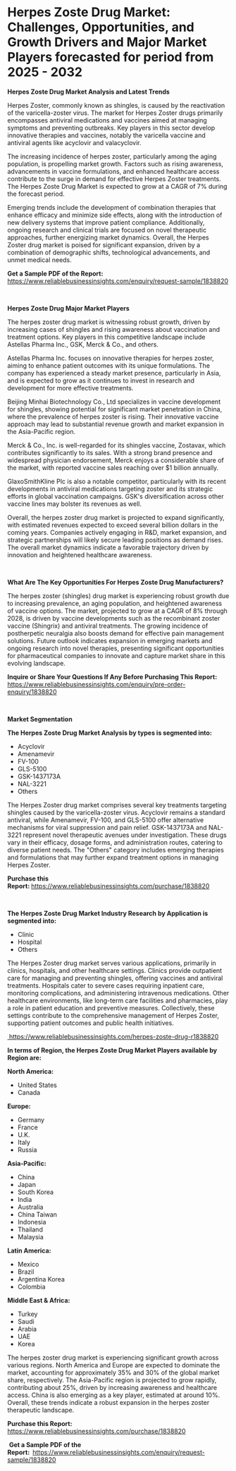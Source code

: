 <p><h1>Herpes Zoste Drug Market: Challenges, Opportunities, and Growth Drivers and Major Market Players forecasted for period from 2025 - 2032</h1></p><p><strong>Herpes Zoste Drug Market Analysis and Latest Trends</strong></p>
<p><p>Herpes Zoster, commonly known as shingles, is caused by the reactivation of the varicella-zoster virus. The market for Herpes Zoster drugs primarily encompasses antiviral medications and vaccines aimed at managing symptoms and preventing outbreaks. Key players in this sector develop innovative therapies and vaccines, notably the varicella vaccine and antiviral agents like acyclovir and valacyclovir.</p><p>The increasing incidence of herpes zoster, particularly among the aging population, is propelling market growth. Factors such as rising awareness, advancements in vaccine formulations, and enhanced healthcare access contribute to the surge in demand for effective Herpes Zoster treatments. The Herpes Zoste Drug Market is expected to grow at a CAGR of 7% during the forecast period. </p><p>Emerging trends include the development of combination therapies that enhance efficacy and minimize side effects, along with the introduction of new delivery systems that improve patient compliance. Additionally, ongoing research and clinical trials are focused on novel therapeutic approaches, further energizing market dynamics. Overall, the Herpes Zoster drug market is poised for significant expansion, driven by a combination of demographic shifts, technological advancements, and unmet medical needs.</p></p>
<p><strong>Get a Sample PDF of the Report:&nbsp;</strong> <a href="https://www.reliablebusinessinsights.com/enquiry/request-sample/1838820?utm_campaign=1581&utm_medium=2&utm_source=Github&utm_content=ia&utm_term=19042025&utm_id=herpes-zoste-drug">https://www.reliablebusinessinsights.com/enquiry/request-sample/1838820</a></p>
<p>&nbsp;</p>
<p><strong>Herpes Zoste Drug Major Market Players</strong></p>
<p><p>The herpes zoster drug market is witnessing robust growth, driven by increasing cases of shingles and rising awareness about vaccination and treatment options. Key players in this competitive landscape include Astellas Pharma Inc., GSK, Merck & Co., and others.</p><p>Astellas Pharma Inc. focuses on innovative therapies for herpes zoster, aiming to enhance patient outcomes with its unique formulations. The company has experienced a steady market presence, particularly in Asia, and is expected to grow as it continues to invest in research and development for more effective treatments.</p><p>Beijing Minhai Biotechnology Co., Ltd specializes in vaccine development for shingles, showing potential for significant market penetration in China, where the prevalence of herpes zoster is rising. Their innovative vaccine approach may lead to substantial revenue growth and market expansion in the Asia-Pacific region.</p><p>Merck & Co., Inc. is well-regarded for its shingles vaccine, Zostavax, which contributes significantly to its sales. With a strong brand presence and widespread physician endorsement, Merck enjoys a considerable share of the market, with reported vaccine sales reaching over $1 billion annually.</p><p>GlaxoSmithKline Plc is also a notable competitor, particularly with its recent developments in antiviral medications targeting zoster and its strategic efforts in global vaccination campaigns. GSK's diversification across other vaccine lines may bolster its revenues as well.</p><p>Overall, the herpes zoster drug market is projected to expand significantly, with estimated revenues expected to exceed several billion dollars in the coming years. Companies actively engaging in R&D, market expansion, and strategic partnerships will likely secure leading positions as demand rises. The overall market dynamics indicate a favorable trajectory driven by innovation and heightened healthcare awareness.</p></p>
<p>&nbsp;</p>
<p><strong>What Are The Key Opportunities For Herpes Zoste Drug Manufacturers?</strong></p>
<p><p>The herpes zoster (shingles) drug market is experiencing robust growth due to increasing prevalence, an aging population, and heightened awareness of vaccine options. The market, projected to grow at a CAGR of 8% through 2028, is driven by vaccine developments such as the recombinant zoster vaccine (Shingrix) and antiviral treatments. The growing incidence of postherpetic neuralgia also boosts demand for effective pain management solutions. Future outlook indicates expansion in emerging markets and ongoing research into novel therapies, presenting significant opportunities for pharmaceutical companies to innovate and capture market share in this evolving landscape.</p></p>
<p><strong>Inquire or Share Your Questions If Any Before Purchasing This Report:</strong> <a href="https://www.reliablebusinessinsights.com/enquiry/pre-order-enquiry/1838820?utm_campaign=1581&utm_medium=2&utm_source=Github&utm_content=ia&utm_term=19042025&utm_id=herpes-zoste-drug">https://www.reliablebusinessinsights.com/enquiry/pre-order-enquiry/1838820</a></p>
<p>&nbsp;</p>
<p><strong>Market Segmentation</strong></p>
<p><strong>The Herpes Zoste Drug Market Analysis by types is segmented into:</strong></p>
<p><ul><li>Acyclovir</li><li>Amenamevir</li><li>FV-100</li><li>GLS-5100</li><li>GSK-1437173A</li><li>NAL-3221</li><li>Others</li></ul></p>
<p><p>The Herpes Zoster drug market comprises several key treatments targeting shingles caused by the varicella-zoster virus. Acyclovir remains a standard antiviral, while Amenamevir, FV-100, and GLS-5100 offer alternative mechanisms for viral suppression and pain relief. GSK-1437173A and NAL-3221 represent novel therapeutic avenues under investigation. These drugs vary in their efficacy, dosage forms, and administration routes, catering to diverse patient needs. The "Others" category includes emerging therapies and formulations that may further expand treatment options in managing Herpes Zoster.</p></p>
<p><strong>Purchase this Report:&nbsp;</strong><a href="https://www.reliablebusinessinsights.com/purchase/1838820?utm_campaign=1581&utm_medium=2&utm_source=Github&utm_content=ia&utm_term=19042025&utm_id=herpes-zoste-drug">https://www.reliablebusinessinsights.com/purchase/1838820</a></p>
<p>&nbsp;</p>
<p><strong>The Herpes Zoste Drug Market Industry Research by Application is segmented into:</strong></p>
<p><ul><li>Clinic</li><li>Hospital</li><li>Others</li></ul></p>
<p><p>The Herpes Zoster drug market serves various applications, primarily in clinics, hospitals, and other healthcare settings. Clinics provide outpatient care for managing and preventing shingles, offering vaccines and antiviral treatments. Hospitals cater to severe cases requiring inpatient care, monitoring complications, and administering intravenous medications. Other healthcare environments, like long-term care facilities and pharmacies, play a role in patient education and preventive measures. Collectively, these settings contribute to the comprehensive management of Herpes Zoster, supporting patient outcomes and public health initiatives.</p></p>
<p><a href="https://www.reliablebusinessinsights.com/herpes-zoste-drug-r1838820?utm_campaign=1581&utm_medium=2&utm_source=Github&utm_content=ia&utm_term=19042025&utm_id=herpes-zoste-drug">&nbsp;https://www.reliablebusinessinsights.com/herpes-zoste-drug-r1838820</a></p>
<p><strong>In terms of Region, the Herpes Zoste Drug Market Players available by Region are:</strong></p>
<p>
    <p> <strong> North America: </strong>
        <ul>
            <li>United States</li>
            <li>Canada</li>
        </ul>
        </p> 
    <p> <strong> Europe: </strong>
        <ul>
            <li>Germany</li>
            <li>France</li>
            <li>U.K.</li>
            <li>Italy</li>
            <li>Russia</li>
        </ul>
        </p> 
    <p> <strong> Asia-Pacific: </strong>
        <ul>
            <li>China</li>
            <li>Japan</li>
            <li>South Korea</li>
            <li>India</li>
            <li>Australia</li>
            <li>China Taiwan</li>
            <li>Indonesia</li>
            <li>Thailand</li>
            <li>Malaysia</li>
        </ul>
        </p> 
    <p> <strong> Latin America: </strong>
        <ul>
            <li>Mexico</li>
            <li>Brazil</li>
            <li>Argentina Korea</li>
            <li>Colombia</li>
        </ul>
        </p> 
    <p> <strong> Middle East & Africa: </strong>
        <ul>
            <li>Turkey</li>
            <li>Saudi</li>
            <li>Arabia</li>
            <li>UAE</li>
            <li>Korea</li>
        </ul>
    </p>
    </p>
<p><p>The herpes zoster drug market is experiencing significant growth across various regions. North America and Europe are expected to dominate the market, accounting for approximately 35% and 30% of the global market share, respectively. The Asia-Pacific region is projected to grow rapidly, contributing about 25%, driven by increasing awareness and healthcare access. China is also emerging as a key player, estimated at around 10%. Overall, these trends indicate a robust expansion in the herpes zoster therapeutic landscape.</p></p>
<p><strong>Purchase this Report: </strong><a href="https://www.reliablebusinessinsights.com/purchase/1838820?utm_campaign=1581&utm_medium=2&utm_source=Github&utm_content=ia&utm_term=19042025&utm_id=herpes-zoste-drug">https://www.reliablebusinessinsights.com/purchase/1838820</a></p>
<p>&nbsp;<strong>Get a Sample PDF of the Report:&nbsp;&nbsp;</strong><a href="https://www.reliablebusinessinsights.com/enquiry/request-sample/1838820?utm_campaign=1581&utm_medium=2&utm_source=Github&utm_content=ia&utm_term=19042025&utm_id=herpes-zoste-drug">https://www.reliablebusinessinsights.com/enquiry/request-sample/1838820</a></p>
<p><strong></strong></p>
<p><p></p><p></p><p></p></p>